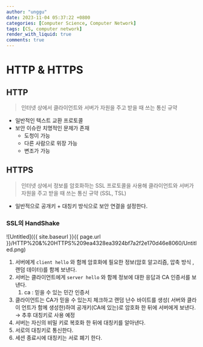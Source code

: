 ```yaml
---
author: "unggu"
date: 2023-11-04 05:37:22 +0800
categories: [Computer Science, Computer Network]
tags: [CS, computer network]
render_with_liquid: true
comments: true
---
```

# HTTP & HTTPS

## HTTP

> 인터넷 상에서 클라이언트와 서버가 자원을 주고 받을 때 쓰는 통신 규약
> 
- 일반적인 텍스트 교환 프로토콜
- 보안 이슈란 치명적인 문제가 존재
    - 도청이 가능
    - 다른 사람으로 위장 가능
    - 변조가 가능

## HTTPS

> 인터넷 상에서 정보를 암호화하는 SSL 프로토콜을 사용해 클라이언트와 서버가 자원을 주고 받을 때 쓰는 통신 규약 (SSL, TSL)
> 
- 일반적으로 공개키 + 대칭키 방식으로 보안 연결을 설정한다.

### SSL의  HandShake

![Untitled]({{ site.baseurl }}{{ page.url }}/HTTP%20&%20HTTPS%209ea4328ea3924bf7a2f2e170d46e8060/Untitled.png)

1. 서버에게 `client hello` 와 함께 암호화에 필요한 정보(암호 알고리즘, 압축 방식 ,랜덤 데이터)를 함께 보낸다.
2. 서버는 클라이언트에게 `server hello` 와 함께 정보에 대한 응답과 CA 인증서를 보낸다.
    1. ca : 믿을 수 있는 민간 인증서 
3. 클라이언트는 CA가 믿을 수 있는지 체크하고 랜덤 난수 바이트를 생성( 서버와 클라이 언트가 함께 생성한)하여 공개키(CA에 있는)로 암호화 한 뒤에 서버에게 보낸다.  → 추후 대칭키로 사용 예정
4. 서버는 자신의 비밀 키로 복호화 한 뒤에 대칭키를 알아낸다.
5. 서로의 대칭키로 통신한다.
6. 세션 종료시에 대칭키는 서로 폐기 한다.